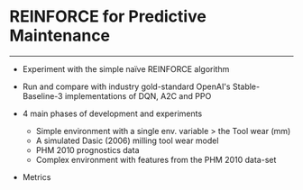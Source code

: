 # REINFORCE for Predictive Maintenance
----------------------------------------------------------------------------------------

- Experiment with the simple naïve REINFORCE algorithm
- Run and compare with industry gold-standard OpenAI's Stable-Baseline-3 implementations of DQN, A2C and PPO
- 4 main phases of development and experiments
    - Simple environment with a single env. variable > the Tool wear (mm)
    - A simulated Dasic (2006) milling tool wear model
    - PHM 2010 prognostics data
    - Complex environment with features from the PHM 2010 data-set

- Metrics
